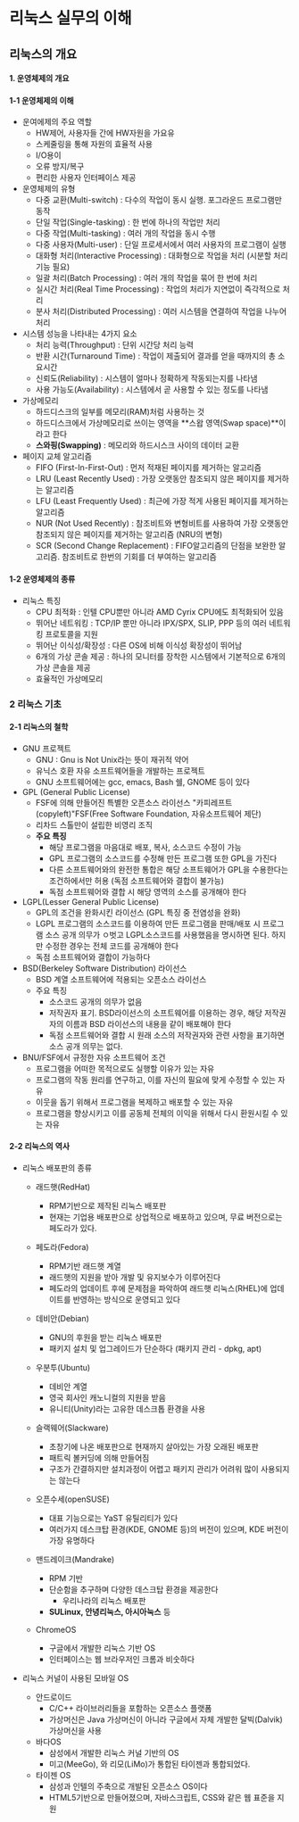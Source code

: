 # 리눅스 실무의 이해

## 리눅스의 개요

#### 1. 운영체제의 개요

#### 1-1 운영체제의 이해

* 운여에제의 주요 역할
  * HW제어, 사용자들 간에 HW자원을 가요유
  * 스케줄링을 통해 자원의 효율적 사용
  * I/O용이
  * 오류 방지/복구
  * 편리한 사용자 인터페이스 제공
* 운영체제의 유형
  * 다중 교환(Multi-switch) : 다수의 작업이 동시 실행. 포그라운드 프로그램만 동작
  * 단일 작업(Single-tasking) : 한 번에 하나의 작업만 처리
  * 다중 작업(Multi-tasking) : 여러 개의 작업을 동시 수행
  * 다중 사용자(Multi-user) : 단일 프로세서에서 여러 사용자의 프로그램이 실행
  * 대화형 처리(Interactive Processing) : 대화형으로 작업을 처리 (시분할 처리 기능 필요)
  * 일괄 처리(Batch Processing) : 여러 개의 작업을 묶어 한 번에 처리
  * 실시간 처리(Real Time Processing) : 작업의 처리가 지연없이 즉각적으로 처리
  * 분사 처리(Distributed Processing) : 여러 시스템을 연결하여 작업을 나누어 처리
* 시스템 성능을 나타내는 4가지 요소
  * 처리 능력(Throughput) : 단위 시간당 처리 능력
  * 반환 시간(Turnaround Time) : 작업이 제출되어 결과를 얻을 때까지의 총 소요시간
  * 신뢰도(Reliability) : 시스템이 얼마나 정확하게 작동되는지를 나타냄
  * 사용 가능도(Availability) : 시스템에서 곧 사용할 수 있는 정도를 나타냄
* 가상메모리
  * 하드디스크의 일부를 메모리(RAM)처럼 사용하는 것
  * 하드디스크에서 가상메모리로 쓰이는 영역을 **스왑 영역(Swap space)**이라고 한다
  * **스와핑(Swapping)** : 메모리와 하드시스크 사이의 데이터 교환
* 페이지 교체 알고리즘
  * FIFO (First-In-First-Out) : 먼저 적재된 페이지를 제거하는 알고리즘
  * LRU (Least Recently Used) : 가장 오랫동안 참조되지 않은 페이지를 제거하는 알고리즘
  * LFU (Least Frequently Used) : 최근에 가장 적게 사용된 페이지를 제거하는 알고리즘
  * NUR (Not Used Recently) : 참조비트와 변형비트를 사용하여 가장 오랫동안 참조되지 않은 페이지를 제거하는 알고리즘 (NRU의 변형)
  * SCR (Second Change Replacement) : FIFO알고리즘의 단점을 보완한 알고리즘. 참조비트로 한번의 기회를 더 부여하는 알고리즘



#### 1-2 운영체제의 종류

* 리눅스 특징
  * CPU 최적화 : 인텔 CPU뿐만 아니라 AMD Cyrix CPU에도 최적화되어 있음
  * 뛰어난 네트워킹 : TCP/IP 뿐만 아니라 IPX/SPX, SLIP, PPP 등의 여러 네트워킹 프로토콜을 지원
  * 뛰어난 이식성/확장성 : 다른 OS에 비해 이식성 확장성이 뛰어남
  * 6개의 가상 콘솔 제공 : 하나의 모니터를 장착한 시스템에서 기본적으로 6개의 가상 콘솔을 제공
  * 효율적인 가상메모리



### 2 리눅스 기초

#### 2-1 리눅스의 철학

- GNU 프로젝트
  - GNU : Gnu is Not Unix라는 뜻이 재귀적 약어
  - 유닉스 호환 자유 소프트웨어들을 개발하는 프로젝트
  - GNU 소프트웨어에는 gcc, emacs, Bash 쉘, GNOME 등이 있다
- GPL (General Public License)
  - FSF에 의해 만들어진 특별한 오픈소스 라이선스 "카피레프트(copyleft)"FSF(Free Software Foundation, 자유소프트웨어 제단)
  - 리차드 스톨만이 설립한 비영리 조직
  - **주요 특징**
    - 해당 프로그램을 마음대로 배포, 복사, 소스코드 수정이 가능
    - GPL 프로그램의 소스코드를 수정해 만든 프로그램 또한 GPL을 가진다
    - 다른 소프트웨어와의 완전한 통합은 해당 소프트웨어가 GPL을 수용한다는 조건하에서만 허용 (독점 소프트웨어와 결합이 불가능)
    - 독점 소프트웨어와 결합 시 해당 영역의 소스를 공개해야 한다
- LGPL(Lesser General Public License)
  - GPL의 조건을 완화시킨 라이선스 (GPL 특징 중 전염성을 완화)
  - LGPL 프로그램의 소스코드를 이용하여 만든 프로그램을 판매/배포 시 프로그램 소스 공개 의무가 ㅇ벗고 LGPL소스코드를 사용했음을 명시하면 된다. 하지만 수정한 경우는 전체 코드를 공개해야 한다
  - 독점 소프트웨어와 결합이 가능하다
- BSD(Berkeley Software Distribution) 라이선스
  - BSD 계열 소프트웨어에 적용되는 오픈소스 라이선스
  - 주요 특징
    - 소스코드 공개의 의무가 없음
    - 저작권자 표기. BSD라이선스의 소프트웨어를 이용하는 경우, 해당 저작권자의 이름과 BSD 라이선스의 내용을 같이 배포해야 한다
    - 독점 소프트웨어와 결합 시 원래 소스의 저작권자와 관련 사항을 표기하면 소스 공개 의무는 없다.
- BNU/FSF에서 규정한 자유 소프트웨어 조건
  - 프로그램을 어떠한 목적으로도 실행할 이유가 있는 자유
  - 프로그램의 작동 원리를 연구하고, 이를 자신의 필요에 맞게 수정할 수 있는 자유
  - 이웃을 돕기 위해서 프로그램을 복제하고 배포할 수 있는 자유
  - 프로그램을 향상시키고 이를 공동체 전체의 이익을 위해서 다시 환원시킬 수 있는 자유



#### 2-2 리눅스의 역사

- 리눅스 배포판의 종류

  - 래드햇(RedHat)

    - RPM기반으로 제작된 리눅스 배포판
    - 현재는 기업용 배포판으로 상업적으로 배포하고 있으며, 무료 버전으로는 페도라가 있다.

  - 페도라(Fedora)

    - RPM기반 래드햇 계열
    - 래드햇의 지원을 받아 개발 및 유지보수가 이루어진다
    - 페도라의 업데이트 후에 문제점을 파악하여 래드햇 리눅스(RHEL)에 업데이트를 반영하는 방식으로 운영되고 있다

  - 데비안(Debian)

    - GNU의 후원을 받는 리눅스 배포판
    - 패키지 설치 및 업그레이드가 단순하다 (패키지 관리 - dpkg, apt)

  - 우분투(Ubuntu)

    - 데비안 계열
    - 영국 회사인 캐노니컬의 지원을 받음
    - 유니티(Unity)라는 고유한 데스크톱 환경을 사용

  - 슬랙웨어(Slackware)

    - 초창기에 나온 배포판으로 현재까지 살아있는 가장 오래된 배포판
    - 패트릭 볼커딩에 의해 만들어짐
    - 구조가 간결하지만 설치과정이 어렵고 패키지 관리가 어려워 많이 사용되지는 않는다

  - 오픈수세(openSUSE)

    - 대표 기능으로는 YaST 유틸리티가 있다
    - 여러가지 데스크탑 환경(KDE, GNOME 등)의 버전이 있으며, KDE 버전이 가장 유명하다

  - 맨드레이크(Mandrake)

    - RPM 기반
    - 단순함을 추구하며 다양한 데스크탑 환경을 제공한다
      - 우리나라의 리눅스 배포판
    - **SULinux, 안녕리눅스, 아시아눅스** 등

  - ChromeOS

    - 구글에서 개발한 리눅스 기반 OS
    - 인터페이스는 웹 브라우저인 크롬과 비숫하다

    

- 리눅스 커널이 사용된 모바일 OS

  - 안드로이드
    - C/C++ 라이브러리들을 포함하는 오픈소스 플랫폼
    - 가상머신은 Java 가상머신이 아니라 구글에서 자체 개발한 달빅(Dalvik) 가상머신을 사용
  - 바다OS
    - 삼성에서 개발한 리눅스 커널 기반의 OS
    - 미고(MeeGo), 와 리모(LiMo)가 통합된 타이젠과 통합되었다.
  - 타이젠 OS
    - 삼성과 인텔의 주축으로 개발된 오픈소스 OS이다
    - HTML5기반으로 만들어졌으며, 자바스크립트, CSS와 같은 웹 표준을 지원

